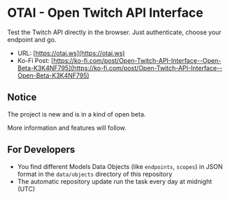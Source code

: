 # OTAI - Open Twitch API Interface

Test the Twitch API directly in the browser. Just authenticate, choose your endpoint and go.

* URL: [https://otai.ws](https://otai.ws)
* Ko-Fi Post: [https://ko-fi.com/post/Open-Twitch-API-Interface--Open-Beta-K3K4NF795](https://ko-fi.com/post/Open-Twitch-API-Interface--Open-Beta-K3K4NF795)

## Notice

The project is new and is in a kind of open beta.

More information and features will follow.

## For Developers

* You find different Models Data Objects (like `endpoints`, `scopes`) in JSON format in the `data/objects` directory of this repository
* The automatic repository update run the task every day at midnight (UTC)
